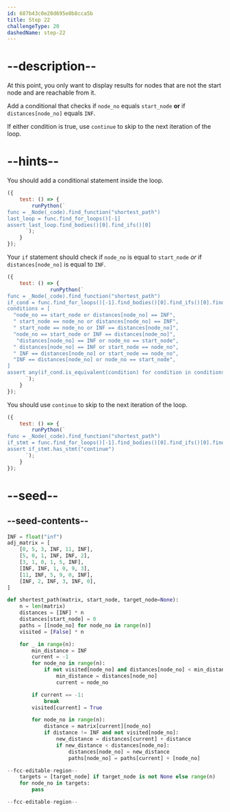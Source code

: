 ```yaml
---
id: 687b43c0e20d695e0b8cca5b
title: Step 22
challengeType: 20
dashedName: step-22
---
```


# --description--

At this point, you only want to display results for nodes that are not the start node and are reachable from it.

Add a conditional that checks if `node_no` equals `start_node` **or** if `distances[node_no]` equals `INF`.

If either condition is true, use `continue` to skip to the next iteration of the loop.

# --hints--

You should add a conditional statement inside the loop.

```js
({
    test: () => {
        runPython(`
func = _Node(_code).find_function("shortest_path")
last_loop = func.find_for_loops()[-1]
assert last_loop.find_bodies()[0].find_ifs()[0]
      `);
    }
});
```

Your `if` statement should check if `node_no` is equal to `start_node` *or* if `distances[node_no]` is equal to `INF`.

```js
({
    test: () => {
              runPython(`
func = _Node(_code).find_function("shortest_path")
if_cond = func.find_for_loops()[-1].find_bodies()[0].find_ifs()[0].find_conditions()[0]
conditions = [
  "node_no == start_node or distances[node_no] == INF",
  " start_node == node_no or distances[node_no] == INF",
  " start_node == node_no or INF == distances[node_no]",
  "node_no == start_node or INF == distances[node_no]",  
   "distances[node_no] == INF or node_no == start_node",
  " distances[node_no] == INF or start_node == node_no",
  " INF == distances[node_no] or start_node == node_no",
  "INF == distances[node_no] or node_no == start_node",
]
assert any(if_cond.is_equivalent(condition) for condition in conditions)
      `);
    }
});
```

You should use `continue` to skip to the next iteration of the loop.

```js
({
    test: () => {
        runPython(`  
func = _Node(_code).find_function("shortest_path")  
if_stmt = func.find_for_loops()[-1].find_bodies()[0].find_ifs()[0].find_bodies()[0]  
assert if_stmt.has_stmt("continue")  
      `);
    }
});
```

# --seed--

## --seed-contents--

```py
INF = float("inf")
adj_matrix = [
    [0, 5, 3, INF, 11, INF],
    [5, 0, 1, INF, INF, 2],
    [3, 1, 0, 1, 5, INF],
    [INF, INF, 1, 0, 9, 3],
    [11, INF, 5, 9, 0, INF],
    [INF, 2, INF, 3, INF, 0],
]

def shortest_path(matrix, start_node, target_node=None):
    n = len(matrix)
    distances = [INF] * n
    distances[start_node] = 0
    paths = [[node_no] for node_no in range(n)]
    visited = [False] * n

    for _ in range(n):
        min_distance = INF
        current = -1
        for node_no in range(n):
            if not visited[node_no] and distances[node_no] < min_distance:
                min_distance = distances[node_no]
                current = node_no

        if current == -1:
            break
        visited[current] = True

        for node_no in range(n):
            distance = matrix[current][node_no]
            if distance != INF and not visited[node_no]:
                new_distance = distances[current] + distance
                if new_distance < distances[node_no]:
                    distances[node_no] = new_distance
                    paths[node_no] = paths[current] + [node_no]

--fcc-editable-region--
    targets = [target_node] if target_node is not None else range(n)
    for node_no in targets:
        pass

--fcc-editable-region--
```
